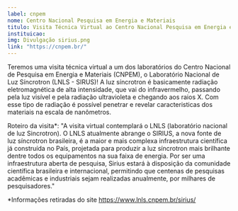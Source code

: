 ```yaml
---
label: cnpem
nome: Centro Nacional Pesquisa em Energia e Materiais
titulo: Visita Técnica Virtual ao Centro Nacional Pesquisa em Energia e Materiais
instituicao:
img: Divulgação sirius.png
link: "https://cnpem.br/"
---
```


Teremos uma visita técnica virtual a um dos laboratórios do Centro Nacional de Pesquisa em Energia e Materiais (CNPEM), o Laboratório Nacional de Luz Síncrotron (LNLS - SIRUS)! A luz síncrotron é basicamente radiação eletromagnética de alta intensidade, que vai do infravermelho, passando pela luz visível e pela radiação ultravioleta e chegando aos raios X. Com esse tipo de radiação é possível penetrar e revelar caracteristicas dos materiais na escala de nanômetros.

Roteiro da visita*:
"A visita virtual contemplará o LNLS (laboratório nacional de luz Sincrotron). O LNLS atualmente abrange o SIRIUS,  a nova fonte de luz síncrotron brasileira, é a maior e mais complexa infraestrutura científica já construída no País, projetada para produzir a luz síncrotron mais brilhante dentre todos os equipamentos na sua faixa de energia.
Por ser uma infraestrutura aberta de pesquisa, Sirius estará à disposição da comunidade científica brasileira e internacional, permitindo que centenas de pesquisas acadêmicas e industriais sejam realizadas anualmente, por milhares de pesquisadores."

*Informações retiradas do site https://www.lnls.cnpem.br/sirius/
